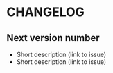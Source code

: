 # CHANGELOG

## Next version number

* Short description (link to issue)
* Short description (link to issue)
